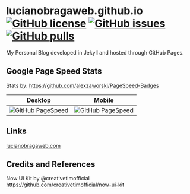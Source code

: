 # lucianobragaweb.github.io [![GitHub license](https://img.shields.io/badge/license-MIT-blue.svg)](https://raw.githubusercontent.com/lucianobragaweb/lucianobragaweb.github.io/master/LICENSE) [![GitHub issues](https://img.shields.io/github/issues/lucianobragaweb/lucianobragaweb.github.io.svg)](https://github.com/lucianobragaweb/lucianobragaweb.github.io/issues) [![GitHub pulls](https://img.shields.io/github/pulls/lucianobragaweb/lucianobragaweb.github.io.svg)](https://github.com/lucianobragaweb/lucianobragaweb.github.io/pulls)

My Personal Blog developed in Jekyll and hosted through GitHub Pages.

## Google Page Speed Stats
Stats by: https://github.com/alexzaworski/PageSpeed-Badges

| Desktop       | Mobile        |
| ------------- |:-------------:|
| ![GitHub PageSpeed](https://pagespeed-badges.herokuapp.com/?url=lucianobragaweb.com&strat=desktop)      | ![GitHub PageSpeed](https://pagespeed-badges.herokuapp.com/?url=lucianobragaweb.com&strat=mobile) |

## Links

[lucianobragaweb.com](http://lucianobragaweb.com)

## Credits and References
Now Ui Kit by @creativetimofficial https://github.com/creativetimofficial/now-ui-kit
